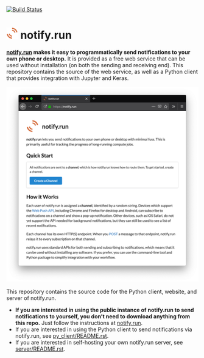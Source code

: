[![Build Status](https://travis-ci.org/paulgb/notify.run.svg?branch=master)](https://travis-ci.org/paulgb/notify.run)

<img src="site/static-src/icon.png" height="30" /> notify.run
============================================================

**[notify.run](https://notify.run) makes it easy to programmatically send notifications to your own phone or desktop.** It is provided as a free web service that can be used without installation (on both the sending and receiving end). This repository contains the source of the web service, as well as a Python client that provides integration with Jupyter and Keras.

<img src="screenshot.png" width="600" />

This repository contains the source code for the Python client, website, and server of notify.run.

- **If you are interested in using the public instance of notify.run to send notifications to yourself, you don’t need to download anything from this repo.** Just follow the instructions at [notify.run](https://notify.run).
- If you are interested in using the Python client to send notifications via notify.run, see [py_client/README.rst](py_client/README.rst).
- If you are interested in self-hosting your own notify.run server, see [server/README.rst](server/README.rst).

